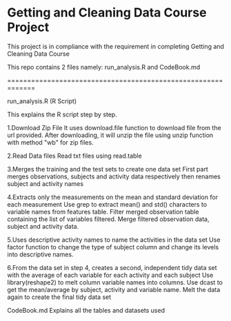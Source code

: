 # Getting and Cleaning Data Course Project

This project is in compliance with the requirement in completing Getting and Cleaning Data Course

This repo contains 2 files namely: run_analysis.R and CodeBook.md

=============================================================

run_analysis.R (R Script)

This explains the R script step by step.

1.Download Zip File
  It uses download.file function to download file from the url provided. After downloading, it will
  unzip the file using unzip function with method "wb" for zip files.

2.Read Data files
  Read txt files using read.table

3.Merges the training and the test sets to create one data set
  First part merges observations, subjects and activity data respectively then renames subject 
  and activity names

4.Extracts only the measurements on the mean and standard deviation for each measurement
  Use grep to extract mean() and std() characters to variable names from features table.
  Filter merged observation table containing the list of variables filtered.
  Merge filtered observation data, subject and activity data.
  
5.Uses descriptive activity names to name the activities in the data set
  Use factor function to change the type of subject column and change its levels into descriptive
  names.
  
6.From the data set in step 4, creates a second, independent tidy data set with the average of each 
 variable for each activity and each subject
  Use library(reshape2) to melt column variable names into columns.
  Use dcast to get the mean/average by subject, activity and variable name.
  Melt the data again to create the final tidy data set
  
CodeBook.md
Explains all the tables and datasets used

